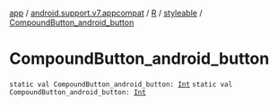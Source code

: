 [app](../../../index.md) / [android.support.v7.appcompat](../../index.md) / [R](../index.md) / [styleable](index.md) / [CompoundButton_android_button](./-compound-button_android_button.md)

# CompoundButton_android_button

`static val CompoundButton_android_button: `[`Int`](https://kotlinlang.org/api/latest/jvm/stdlib/kotlin/-int/index.html)
`static val CompoundButton_android_button: `[`Int`](https://kotlinlang.org/api/latest/jvm/stdlib/kotlin/-int/index.html)